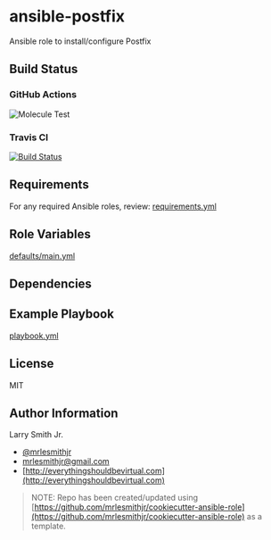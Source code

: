 # ansible-postfix

Ansible role to install/configure Postfix

## Build Status

### GitHub Actions

![Molecule Test](https://github.com/mrlesmithjr/ansible-postfix/workflows/Molecule%20Test/badge.svg)

### Travis CI

[![Build Status](https://travis-ci.org/mrlesmithjr/ansible-postfix.svg?branch=master)](https://travis-ci.org/mrlesmithjr/ansible-postfix)

## Requirements

For any required Ansible roles, review:
[requirements.yml](requirements.yml)

## Role Variables

[defaults/main.yml](defaults/main.yml)

## Dependencies

## Example Playbook

[playbook.yml](playbook.yml)

## License

MIT

## Author Information

Larry Smith Jr.

- [@mrlesmithjr](https://twitter.com/mrlesmithjr)
- [mrlesmithjr@gmail.com](mailto:mrlesmithjr@gmail.com)
- [http://everythingshouldbevirtual.com](http://everythingshouldbevirtual.com)

> NOTE: Repo has been created/updated using [https://github.com/mrlesmithjr/cookiecutter-ansible-role](https://github.com/mrlesmithjr/cookiecutter-ansible-role) as a template.
